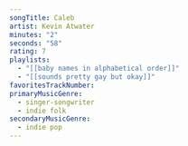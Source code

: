 ```yaml
---
songTitle: Caleb
artist: Kevin Atwater
minutes: "2"
seconds: "58"
rating: 7
playlists:
  - "[[baby names in alphabetical order]]"
  - "[[sounds pretty gay but okay]]"
favoritesTrackNumber:
primaryMusicGenre:
  - singer-songwriter
  - indie folk
secondaryMusicGenre:
  - indie pop
---
```

